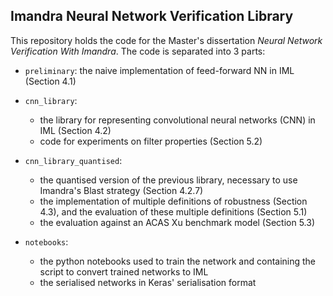## Imandra Neural Network Verification Library

This repository holds the code for the Master's dissertation *Neural Network Verification With Imandra*.
The code is separated into 3 parts:

* `preliminary`: the naive implementation of feed-forward NN in IML (Section 4.1)

* `cnn_library`:
  - the library for representing convolutional neural networks (CNN) in IML (Section 4.2)
  - code for experiments on filter properties (Section 5.2)

* `cnn_library_quantised`: 
  - the quantised version of the previous library, necessary to use Imandra's Blast strategy (Section 4.2.7)
  - the implementation of multiple definitions of robustness (Section 4.3), and the evaluation of these multiple definitions (Section 5.1)
  - the evaluation against an ACAS Xu benchmark model (Section 5.3)

* `notebooks`: 
  - the python notebooks used to train the network and containing the script to convert trained networks to IML
  - the serialised networks in Keras' serialisation format